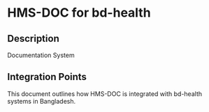 # HMS-DOC for bd-health

## Description

Documentation System

## Integration Points

This document outlines how HMS-DOC is integrated with bd-health systems in Bangladesh.
